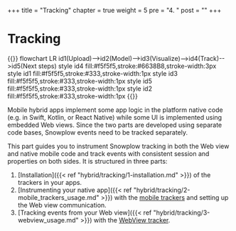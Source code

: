 +++
title = "Tracking"
chapter = true
weight = 5
pre = "4. "
post = ""
+++

# Tracking

{{<mermaid>}}
flowchart LR
    id1(Upload)-->id2(Model)-->id3(Visualize)-->id4(Track)-->id5(Next steps)
    style id4 fill:#f5f5f5,stroke:#6638B8,stroke-width:3px
    style id1 fill:#f5f5f5,stroke:#333,stroke-width:1px
    style id3 fill:#f5f5f5,stroke:#333,stroke-width:1px
    style id5 fill:#f5f5f5,stroke:#333,stroke-width:1px
    style id2 fill:#f5f5f5,stroke:#333,stroke-width:1px
{{</mermaid >}}

Mobile hybrid apps implement some app logic in the platform native code (e.g. in Swift, Kotlin, or React Native) while some UI is implemented using embedded Web views.
Since the two parts are developed using separate code bases, Snowplow events need to be tracked separately.

This part guides you to instrument Snowplow tracking in both the Web view and native mobile code and track events with consistent session and properties on both sides.
It is structured in three parts:

1. [Installation]({{< ref "hybrid/tracking/1-installation.md" >}}) of the trackers in your apps.
2. [Instrumenting your native app]({{< ref "hybrid/tracking/2-mobile_trackers_usage.md" >}}) with the [mobile trackers](https://docs.snowplow.io/docs/collecting-data/collecting-from-own-applications/mobile-trackers/installation-and-set-up/) and setting up the Web view communication.
3. [Tracking events from your Web view]({{< ref "hybrid/tracking/3-webview_usage.md" >}}) with the [WebView tracker](https://github.com/snowplow-incubator/snowplow-webview-tracker).
